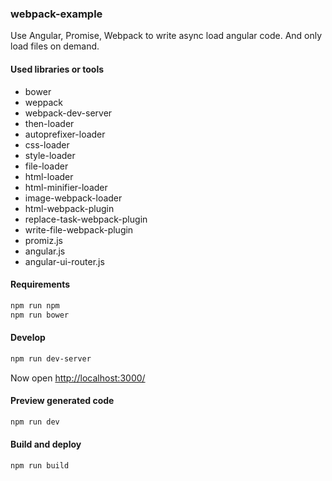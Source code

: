 ### webpack-example

Use Angular, Promise, Webpack to write async load angular code.
And only load files on demand.

#### Used libraries or tools

- bower
- weppack
- webpack-dev-server
- then-loader
- autoprefixer-loader
- css-loader
- style-loader
- file-loader
- html-loader
- html-minifier-loader
- image-webpack-loader
- html-webpack-plugin
- replace-task-webpack-plugin
- write-file-webpack-plugin
- promiz.js
- angular.js
- angular-ui-router.js

#### Requirements

```sh
npm run npm
npm run bower
```

#### Develop

```sh
npm run dev-server
```
Now open <http://localhost:3000/>

#### Preview generated code

```sh
npm run dev
```

#### Build and deploy

```sh
npm run build
```
